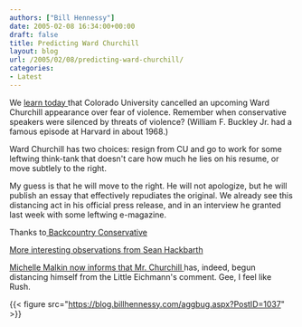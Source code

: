 ```yaml
---
authors: ["Bill Hennessy"]
date: 2005-02-08 16:34:00+00:00
draft: false
title: Predicting Ward Churchill
layout: blog
url: /2005/02/08/predicting-ward-churchill/
categories:
- Latest
---
```


We [learn today ](https://www.denverpost.com/Stories/0,1413,36~53~2698562,00.html)that Colorado University cancelled an upcoming Ward Churchill appearance over fear of violence. Remember when conservative speakers were silenced by threats of violence? (William F. Buckley Jr. had a famous episode at Harvard in about 1968.)




Ward Churchill has two choices: resign from CU and go to work for some leftwing think-tank that doesn't care how much he lies on his resume, or move subtlely to the right.




My guess is that he will move to the right. He will not apologize, but he will publish an essay that effectively repudiates the original. We already see this distancing act in his official press release, and in an interview he granted last week with some leftwing e-magazine.




Thanks to[ Backcountry Conservative](https://www.jquinton.com/archives/002483.html)




[More interesting observations from Sean Hackbarth](https://www.theamericanmind.com/mt-test/archives/016348.html)




[Michelle Malkin now informs that Mr. Churchill ](https://michellemalkin.com/archives/001464.htm)has, indeed, begun distancing himself from the Little Eichmann's comment. Gee, I feel like Rush. 

{{< figure src="https://blog.billhennessy.com/aggbug.aspx?PostID=1037" >}}

